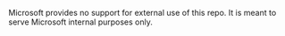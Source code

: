 Microsoft provides no support for external use of this repo.
It is meant to serve Microsoft internal purposes only.
